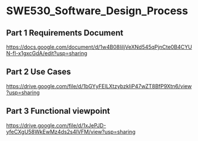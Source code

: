 # SWE530_Software_Design_Process

## Part 1 Requirements Document
https://docs.google.com/document/d/1w4B08IiIjVeXNd545qPjnCte0B4CYUN-fI-x1gxcGdA/edit?usp=sharing

## Part 2 Use Cases
https://drive.google.com/file/d/1bGYyFElLXtzybzkIiP47wZT8BfP9Xtn6/view?usp=sharing

## Part 3 Functional viewpoint
https://drive.google.com/file/d/1xJePJD-yfeCXgU58WkEwMz4ds2s4lVFM/view?usp=sharing
